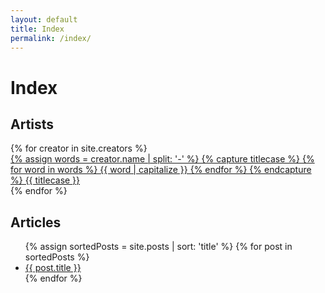 ```yaml
---
layout: default
title: Index
permalink: /index/
---
```


# Index

## Artists

<div class="tile-container">
{% for creator in site.creators %}
	<a href="/creators/{{ creator.name }}">
		<div class="tile">
			<span class="tile-title">
				{% assign words = creator.name | split: '-' %}
				{% capture titlecase %}
					{% for word in words %}
						{{ word | capitalize }}
					{% endfor %}
				{% endcapture %}
				{{ titlecase }}</span>
		</div>
	</a>
{% endfor %}
</div>


## Articles

<ul>
{% assign sortedPosts = site.posts | sort: 'title' %}
{% for post in sortedPosts %}
  <li>
    <a href="{{ post.url }}">
      {{ post.title }}
    </a>
  </li>
{% endfor %}
</ul>